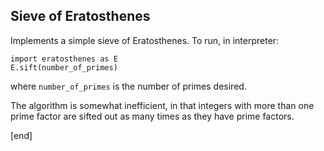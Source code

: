 ## Sieve of Eratosthenes

Implements a simple sieve of Eratosthenes. To run, in interpreter:

    import eratosthenes as E
    E.sift(number_of_primes)

where `number_of_primes` is the number of primes desired.

The algorithm is somewhat inefficient, in that integers with more than one prime factor are sifted out as many times as they have prime factors.

[end]
